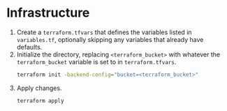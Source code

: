 # Infrastructure

1. Create a `terraform.tfvars` that defines the variables listed in `variables.tf`, optionally skipping any variables that already have defaults.
1. Initialize the directory, replacing `<terraform_bucket>` with whatever the `terraform_bucket` variable is set to in `terraform.tfvars`.
    ```sh
    terraform init -backend-config="bucket=<terraform_bucket>"
    ```
1. Apply changes.
    ```sh
    terraform apply
    ```
